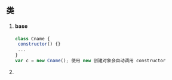 ## 类

1. #### base

   ```javascript
   class Cname {
   	constructor() {}
   	...
   }
   var c = new Cname();	使用 new 创建对象会自动调用 constructor
   ```

2. 

